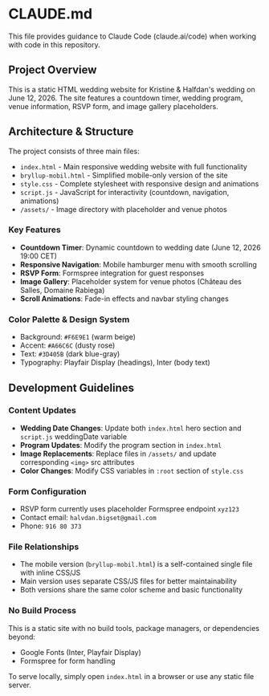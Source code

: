# CLAUDE.md

This file provides guidance to Claude Code (claude.ai/code) when working with code in this repository.

## Project Overview

This is a static HTML wedding website for Kristine & Halfdan's wedding on June 12, 2026. The site features a countdown timer, wedding program, venue information, RSVP form, and image gallery placeholders.

## Architecture & Structure

The project consists of three main files:
- `index.html` - Main responsive wedding website with full functionality
- `bryllup-mobil.html` - Simplified mobile-only version of the site
- `style.css` - Complete stylesheet with responsive design and animations
- `script.js` - JavaScript for interactivity (countdown, navigation, animations)
- `/assets/` - Image directory with placeholder and venue photos

### Key Features
- **Countdown Timer**: Dynamic countdown to wedding date (June 12, 2026 19:00 CET)
- **Responsive Navigation**: Mobile hamburger menu with smooth scrolling
- **RSVP Form**: Formspree integration for guest responses
- **Image Gallery**: Placeholder system for venue photos (Château des Salles, Domaine Rabiega)
- **Scroll Animations**: Fade-in effects and navbar styling changes

### Color Palette & Design System
- Background: `#F6E9E1` (warm beige)
- Accent: `#A66C6C` (dusty rose)  
- Text: `#3D405B` (dark blue-gray)
- Typography: Playfair Display (headings), Inter (body text)

## Development Guidelines

### Content Updates
- **Wedding Date Changes**: Update both `index.html` hero section and `script.js` weddingDate variable
- **Program Updates**: Modify the program section in `index.html` 
- **Image Replacements**: Replace files in `/assets/` and update corresponding `<img>` src attributes
- **Color Changes**: Modify CSS variables in `:root` section of `style.css`

### Form Configuration
- RSVP form currently uses placeholder Formspree endpoint `xyz123`
- Contact email: `halvdan.bigset@gmail.com`
- Phone: `916 80 373`

### File Relationships
- The mobile version (`bryllup-mobil.html`) is a self-contained single file with inline CSS/JS
- Main version uses separate CSS/JS files for better maintainability
- Both versions share the same color scheme and basic functionality

### No Build Process
This is a static site with no build tools, package managers, or dependencies beyond:
- Google Fonts (Inter, Playfair Display)
- Formspree for form handling

To serve locally, simply open `index.html` in a browser or use any static file server.

